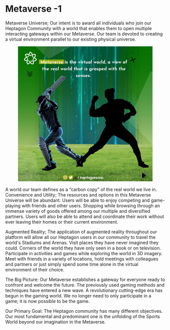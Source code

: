 # Metaverse -1

Metaverse  Universe;  Our  intent  is to  award all individuals  who join our  Heptagon Community with a world that enables  them  to  open  multiple interacting  gateways within our Metaverse. Our team is devoted to creating a virtual  environment parallel to our existing physical universe.&#x20;

<figure><img src="../.gitbook/assets/photo_2022-10-25_01-34-02.jpg" alt=""><figcaption></figcaption></figure>

A world our team defines as a “carbon copy” of the real world we live in. Convenience and  Utility;  The  resources  and options in this Metaverse Universe will be abundant. Users will be able to enjoy competing and game-playing with friends and other users. Shopping  while  browsing  through  an  immense  variety of goods offered among our multiple and diversified partners. Users will  also  be  able  to  attend  and  coordinate their work without ever leaving their homes or their current environment.&#x20;

Augmented Reality; The application of augmented reality throughout our platform will allow  all  our  Heptagon  users in  our  community  to  travel the world's Stadiums and Arenas. Visit places they have never imagined they could.  Corners  of  the world they have   only   seen  in   a  book  or  on  television.  Participate  in  activities  and  games while  exploring  the  world in  3D imagery.  Meet with friends in a variety of locations, hold meetings with colleagues and partners  or  just  simply spend some time alone in the virtual environment of their choice.&#x20;

The Big Picture: Our Metaverse establishes a gateway for everyone ready to confront and welcome the future. The  previously  used  gaming methods and techniques have entered  a new  wave.  A  revolutionary  cutting-edge  era  has  begun  in  the  gaming world. We no longer need to only participate  in a  game;  it  is  now possible to be the game.&#x20;

Our Primary Goal: The Heptagon community has many different objectives. Our most fundamental  and  predominant  one is  the unfolding of the Sports World beyond our imagination in the Metaverse.
